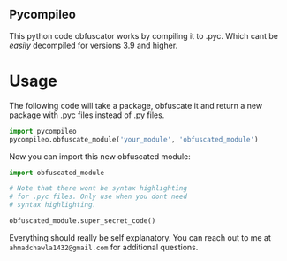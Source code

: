 ## Pycompileo
This python code obfuscator works by compiling it to .pyc.
Which cant be *easily* decompiled for versions 3.9 and higher.

# Usage
The following code will take a package, obfuscate it 
and return a new package with .pyc files instead of .py files.
```python
import pycompileo
pycompileo.obfuscate_module('your_module', 'obfuscated_module')
```

Now you can import this new obfuscated module:
```python
import obfuscated_module

# Note that there wont be syntax highlighting
# for .pyc files. Only use when you dont need
# syntax highlighting.

obfuscated_module.super_secret_code()
```

Everything should really be self explanatory. 
You can reach out to me at `ahmadchawla1432@gmail.com` 
for additional questions.

